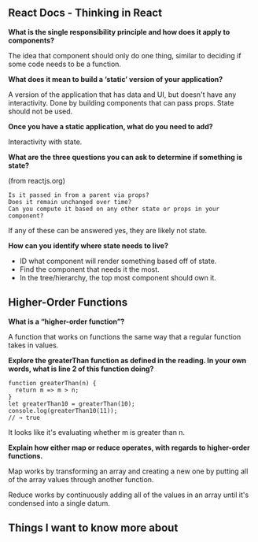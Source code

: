 ## React Docs - Thinking in React

**What is the single responsibility principle and how does it apply to components?**

The idea that component should only do one thing, similar to deciding if some code needs to be a function.

**What does it mean to build a ‘static’ version of your application?**

A version of the application that has data and UI, but doesn't have any interactivity. Done by building components that can pass props. State should not be used.

**Once you have a static application, what do you need to add?**

Interactivity with state.

**What are the three questions you can ask to determine if something is state?**

(from reactjs.org)
```
Is it passed in from a parent via props? 
Does it remain unchanged over time? 
Can you compute it based on any other state or props in your component?
```

If any of these can be answered yes, they are likely not state.

**How can you identify where state needs to live?**

- ID what component will render something based off of state.
- Find the component that needs it the most.
- In the tree/hierarchy, the top most component should own it.


## Higher-Order Functions

**What is a “higher-order function”?**

A function that works on functions the same way that a regular function takes in values.

**Explore the greaterThan function as defined in the reading. In your own words, what is line 2 of this function doing?**

```
function greaterThan(n) {
  return m => m > n;
}
let greaterThan10 = greaterThan(10);
console.log(greaterThan10(11));
// → true
```

It looks like it's evaluating whether m is greater than n.

**Explain how either map or reduce operates, with regards to higher-order functions.**

Map works by transforming an array and creating a new one by putting all of the array values through another function.

Reduce works by continuously adding all of the values in an array until it's condensed into a single datum.

## Things I want to know more about